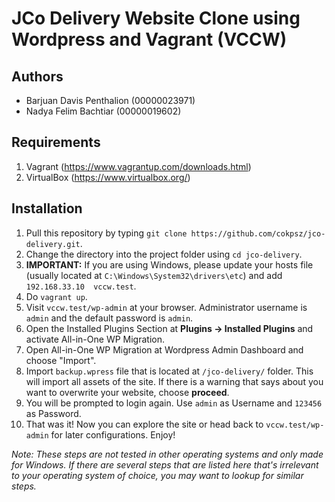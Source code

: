 # JCo Delivery Website Clone using Wordpress and Vagrant (VCCW)

## Authors

- Barjuan Davis Penthalion (00000023971)
- Nadya Felim Bachtiar (00000019602)

## Requirements
1. Vagrant (https://www.vagrantup.com/downloads.html)
2. VirtualBox (https://www.virtualbox.org/)

## Installation

1. Pull this repository by typing `git clone https://github.com/cokpsz/jco-delivery.git`.
2. Change the directory into the project folder using `cd jco-delivery`.
3. **IMPORTANT:** If you are using Windows, please update your hosts file (usually located at `C:\Windows\System32\drivers\etc`) and add `192.168.33.10  vccw.test`.
4. Do `vagrant up`.
5. Visit `vccw.test/wp-admin` at your browser. Administrator username is `admin` and the default password is `admin`.
6. Open the Installed Plugins Section at **Plugins &rarr; Installed Plugins** and activate All-in-One WP Migration.
7. Open All-in-One WP Migration at Wordpress Admin Dashboard and choose "Import".
8. Import `backup.wpress` file that is located at `/jco-delivery/` folder. This will import all assets of the site. If there is a warning that says about you want to overwrite your website, choose **proceed**.
9. You will be prompted to login again. Use `admin` as Username and `123456` as Password.
10. That was it! Now you can explore the site or head back to `vccw.test/wp-admin` for later configurations. Enjoy!

*Note: These steps are not tested in other operating systems and only made for Windows. If there are several steps that are listed here that's irrelevant to your operating system of choice, you may want to lookup for similar steps.*
